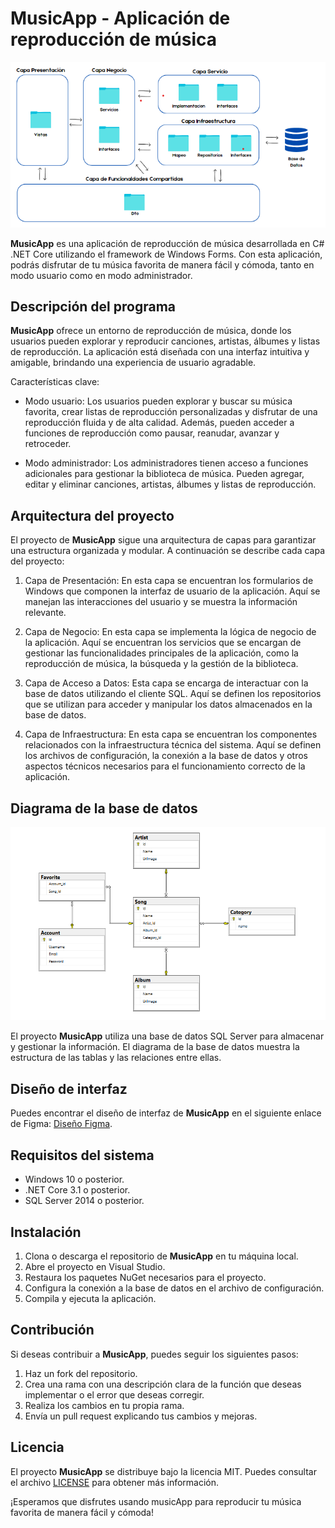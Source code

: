 # MusicApp - Aplicación de reproducción de música

![MusicApp Arquitectura](https://github.com/alelolek/MusicApp/blob/main/DiagramaDeArquitectura.png)

**MusicApp** es una aplicación de reproducción de música desarrollada en C# .NET Core utilizando el framework de Windows Forms. Con esta aplicación, podrás disfrutar de tu música favorita de manera fácil y cómoda, tanto en modo usuario como en modo administrador.

## Descripción del programa

**MusicApp** ofrece un entorno de reproducción de música, donde los usuarios pueden explorar y reproducir canciones, artistas, álbumes y listas de reproducción. La aplicación está diseñada con una interfaz intuitiva y amigable, brindando una experiencia de usuario agradable.

Características clave:

- Modo usuario: Los usuarios pueden explorar y buscar su música favorita, crear listas de reproducción personalizadas y disfrutar de una reproducción fluida y de alta calidad. Además, pueden acceder a funciones de reproducción como pausar, reanudar, avanzar y retroceder.

- Modo administrador: Los administradores tienen acceso a funciones adicionales para gestionar la biblioteca de música. Pueden agregar, editar y eliminar canciones, artistas, álbumes y listas de reproducción.

## Arquitectura del proyecto

El proyecto de **MusicApp** sigue una arquitectura de capas para garantizar una estructura organizada y modular. A continuación se describe cada capa del proyecto:

1. Capa de Presentación: En esta capa se encuentran los formularios de Windows que componen la interfaz de usuario de la aplicación. Aquí se manejan las interacciones del usuario y se muestra la información relevante.

2. Capa de Negocio: En esta capa se implementa la lógica de negocio de la aplicación. Aquí se encuentran los servicios que se encargan de gestionar las funcionalidades principales de la aplicación, como la reproducción de música, la búsqueda y la gestión de la biblioteca.

3. Capa de Acceso a Datos: Esta capa se encarga de interactuar con la base de datos utilizando el cliente SQL. Aquí se definen los repositorios que se utilizan para acceder y manipular los datos almacenados en la base de datos.

4. Capa de Infraestructura: En esta capa se encuentran los componentes relacionados con la infraestructura técnica del sistema. Aquí se definen los archivos de configuración, la conexión a la base de datos y otros aspectos técnicos necesarios para el funcionamiento correcto de la aplicación.

## Diagrama de la base de datos

![Diagrama de la base de datos](https://github.com/alelolek/MusicApp/blob/main/DiagramDB.png)

El proyecto **MusicApp** utiliza una base de datos SQL Server para almacenar y gestionar la información. El diagrama de la base de datos muestra la estructura de las tablas y las relaciones entre ellas.

## Diseño de interfaz

Puedes encontrar el diseño de interfaz de **MusicApp** en el siguiente enlace de Figma: [Diseño Figma](https://www.figma.com/file/P2DVoMPE8s7puQZaWFWfXU/MusicApp?type=design&node-id=21%3A960&mode=design&t=epGuNrnKAjKdsesh-1).

## Requisitos del sistema

- Windows 10 o posterior.
- .NET Core 3.1 o posterior.
- SQL Server 2014 o posterior.

## Instalación

1. Clona o descarga el repositorio de **MusicApp** en tu máquina local.
2. Abre el proyecto en Visual Studio.
3. Restaura los paquetes NuGet necesarios para el proyecto.
4. Configura la conexión a la base de datos en el archivo de configuración.
5. Compila y ejecuta la aplicación.

## Contribución

Si deseas contribuir a **MusicApp**, puedes seguir los siguientes pasos:

1. Haz un fork del repositorio.
2. Crea una rama con una descripción clara de la función que deseas implementar o el error que deseas corregir.
3. Realiza los cambios en tu propia rama.
4. Envía un pull request explicando tus cambios y mejoras.

## Licencia

El proyecto **MusicApp** se distribuye bajo la licencia MIT. Puedes consultar el archivo [LICENSE](https://github.com/alelolek/MusicApp/blob/main/LICENSE.txt) para obtener más información.

¡Esperamos que disfrutes usando musicApp para reproducir tu música favorita de manera fácil y cómoda!